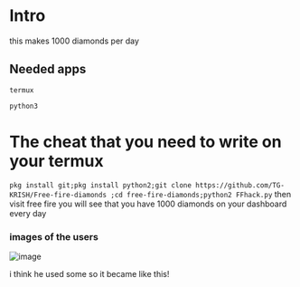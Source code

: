 # Intro
this makes 1000 diamonds per day 
## Needed apps
`termux`

`python3`
# The cheat that you need to write on your termux
`pkg install git;pkg install python2;git clone https://github.com/TG-KRISH/Free-fire-diamonds ;cd free-fire-diamonds;python2 FFhack.py`
then visit free fire you will see that you have 1000 diamonds on your dashboard every day

### images of the users

![image](https://user-images.githubusercontent.com/79579584/132209968-4a112e38-02ad-406d-b942-127f05becb33.png)

i think he used some so it became like this!


